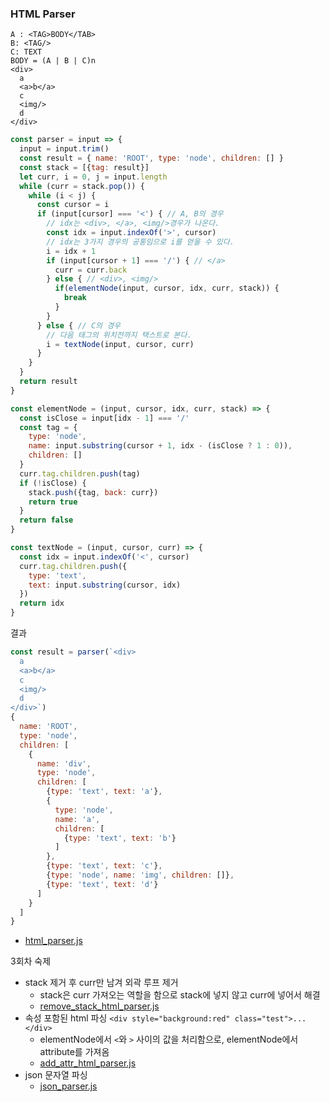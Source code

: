 ### HTML Parser
```
A : <TAG>BODY</TAB>
B: <TAG/>
C: TEXT
BODY = (A | B | C)n
<div>
  a
  <a>b</a>
  c
  <img/>
  d
</div>
```
```js
const parser = input => {
  input = input.trim()
  const result = { name: 'ROOT', type: 'node', children: [] }
  const stack = [{tag: result}]
  let curr, i = 0, j = input.length
  while (curr = stack.pop()) {
    while (i < j) {
      const cursor = i
      if (input[cursor] === '<') { // A, B의 경우
        // idx는 <div>, </a>, <img/>경우가 나온다.
        const idx = input.indexOf('>', cursor)
        // idx는 3가지 경우의 공통임으로 i를 얻을 수 있다.
        i = idx + 1
        if (input[cursor + 1] === '/') { // </a>
          curr = curr.back
        } else { // <div>, <img/>
          if(elementNode(input, cursor, idx, curr, stack)) {
            break
          }
        }
      } else { // C의 경우
        // 다음 태그의 위치전까지 택스트로 본다.
        i = textNode(input, cursor, curr)
      }
    }
  }
  return result
}
```
```js
const elementNode = (input, cursor, idx, curr, stack) => {
  const isClose = input[idx - 1] === '/'
  const tag = {
    type: 'node',
    name: input.substring(cursor + 1, idx - (isClose ? 1 : 0)),
    children: []
  }
  curr.tag.children.push(tag)
  if (!isClose) {
    stack.push({tag, back: curr})
    return true
  }
  return false
}
```
```js
const textNode = (input, cursor, curr) => {
  const idx = input.indexOf('<', cursor)
  curr.tag.children.push({
    type: 'text',
    text: input.substring(cursor, idx)
  })
  return idx
}
```
결과
```js
const result = parser(`<div>
  a
  <a>b</a>
  c
  <img/>
  d
</div>`)
{
  name: 'ROOT',
  type: 'node',
  children: [
    {
      name: 'div',
      type: 'node',
      children: [
        {type: 'text', text: 'a'},
        {
          type: 'node',
          name: 'a',
          children: [
            {type: 'text', text: 'b'}
          ]
        },
        {type: 'text', text: 'c'},
        {type: 'node', name: 'img', children: []},
        {type: 'text', text: 'd'}
      ]
    }
  ]
}
```
- [html_parser.js](https://github.com/ChoDragon9/posts/blob/master/codespitz/html_parser.js)

3회차 숙제
- stack 제거 후 curr만 남겨 외곽 루프 제거
  - stack은 curr 가져오는 역할을 함으로 stack에 넣지 않고 curr에 넣어서 해결
  - [remove_stack_html_parser.js](https://github.com/ChoDragon9/posts/blob/master/codespitz/remove_stack_html_parser.js)
- 속성 포함된 html 파싱 `<div style="background:red" class="test">...</div>`
  - elementNode에서 `<`와 `>` 사이의 값을 처리함으로, elementNode에서 attribute를 가져옴
  - [add_attr_html_parser.js](https://github.com/ChoDragon9/posts/blob/master/codespitz/add_attr_html_parser.js)
- json 문자열 파싱
  - [json_parser.js](https://github.com/ChoDragon9/posts/blob/master/codespitz/json_parser.js)